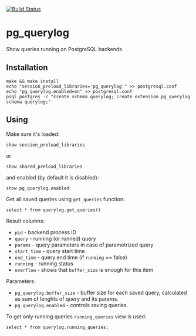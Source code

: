 [![Build Status](https://travis-ci.org/ildus/pg_querylog.svg?branch=master)](https://travis-ci.org/ildus/pg_querylog)

pg_querylog
===========

Show queries running on PostgreSQL backends.

Installation
------------

	make && make install
	echo "session_preload_libraries='pg_querylog'" >> postgresql.conf
	echo "pg_querylog.enabled=on" >> postgresql.conf
	psql postgres -c "create schema querylog; create extension pg_querylog schema querylog;"

Using
-----

Make sure it's loaded:

	show session_preload_libraries

or

	show shared_preload_libraries

and enabled (by default it is disabled):

	show pg_querylog.enabled

Get all saved queries using `get_queries` function:

	select * from querylog.get_queries()

Result columns:

* `pid` - backend process ID
* `query` - running (or runned) query
* `params` - query parameters in case of parametrized query
* `start_time` - query start time
* `end_time` - query end time (if `running` == false)
* `running` - running status
* `overflow` - shows that `buffer_size` is enough for this item

Parameters:

* `pg_querylog.buffer_size` - buffer size for each saved query, calculated as sum of lenghts of query and its params.
* `pg_querylog.enabled` - controls saving queries.

To get only running queries `running_queries` view is used:

	select * from querylog.running_queries;
